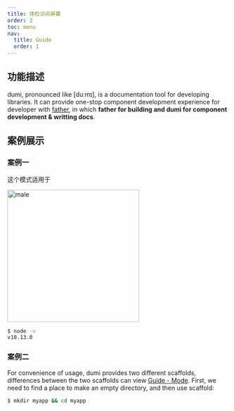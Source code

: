 ```yaml
---
title: 体检诊间屏幕
order: 2
toc: menu
nav:
  title: Guide
  order: 1
---
```


## 功能描述

dumi, pronounced like [duːmɪ], is a documentation tool for developing libraries. It can provide one-stop component development experience for developer with [father](https://github.com/umijs/father), in which **father for building and dumi for component development & writting docs**.

## 案例展示

### 案例一
这个模式适用于

<img style="display: block" src="https://front-images.oss-cn-hangzhou.aliyuncs.com/i4/98d31f83fd1532645f148b3b7ba2ccf1-1080-1920.png" width="300px" alt="male" />

```bash
$ node -v
v10.13.0
```

### 案例二

For convenience of usage, dumi provides two different scaffolds, differences between the two scaffolds can view [Guide - Mode](/config#mode). First, we need to find a place to make an empty directory, and then use scaffold:

```bash
$ mkdir myapp && cd myapp
```
